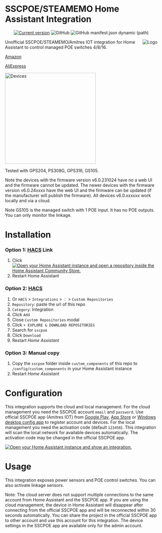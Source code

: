 # SSCPOE/STEAMEMO Home Assistant Integration

<p align="center">
  <a href="https://github.com/slydiman/sscpoe/releases"><img src="https://img.shields.io/github/v/release/slydiman/sscpoe?display_name=tag&include_prereleases&sort=semver" alt="Current version" /></a>
  <img alt="GitHub" src="https://img.shields.io/github/license/slydiman/sscpoe" />
  <img alt="GitHub manifest.json dynamic (path)" src="https://img.shields.io/github/manifest-json/requirements/slydiman/sscpoe%2Fmain%2Fcustom_components%2Fsscpoe?label=requirements" />
</p>

<img align="right" src="https://github.com/slydiman/sscpoe/blob/main/logo.png?raw=true" alt="Logo"/>

Unofficial SSCPOE/STEAMEMO/Amitres IOT integration for Home Assistant to control managed POE switches 4/8/16.

[Amazon](https://www.amazon.com/stores/STEAMEMO/page/77A8B3BC-CC6D-49F8-B191-49E312082D49)

[AliExpress](https://aliexpress.com/item/32849723315.html)

<img src="https://github.com/slydiman/sscpoe/blob/main/devices.png?raw=true" width="300" alt="Devices"/>

Tested with GPS204, PS308G, GPS316, GS105.

Note the devices with the firmware version v6.0.231024 have no a web UI and the firmware cannot be updated.
The newer devices with the firmware version v6.0.24xxxx have the web UI and the firmware can be updated (if the manufacturer will publish the firmware).
All devices v6.0.xxxxxx work locally and via a cloud.

Note GS105 is the managed switch with 1 POE input. It has no POE outputs. You can only monitor the linkage.

# Installation

### Option 1: [HACS](https://hacs.xyz/) Link

1. Click [![Open your Home Assistant instance and open a repository inside the Home Assistant Community Store.](https://my.home-assistant.io/badges/hacs_repository.svg)](https://my.home-assistant.io/redirect/hacs_repository/?owner=slydiman&repository=sscpoe&category=Integration)
2. Restart Home Assistant

### Option 2: [HACS](https://hacs.xyz/)

1. Or `HACS` > `Integrations` > `⋮` > `Custom Repositories`
2. `Repository`: paste the url of this repo
3. `Category`: Integration
4. Click `Add`
5. Close `Custom Repositories` modal
6. Click `+ EXPLORE & DOWNLOAD REPOSITORIES`
7. Search for `sscpoe`
8. Click `Download`
9. Restart _Home Assistant_

### Option 3: Manual copy

1. Copy the `sscpoe` folder inside `custom_components` of this repo to `/config/custom_components` in your Home Assistant instance
2. Restart _Home Assistant_

# Configuration

This integration supports the cloud and local management.
For the cloud management you need the SSCPOE account `email` and `password`. Use official SSCPOE app (Amitres IOT) from [Google Play](https://play.google.com/store/apps/details?id=com.sscee.app.sscpoe), [App Store](https://apps.apple.com/us/app/sscpoe/id1555401398) or [Windows desktop config app](http://www.sscee.com/en/en/col.jsp?id=105) to register account and devices.
For the local management you need the activation code (default `123456`). This integration will scan the local network for available devices automatically. The activation code may be changed in the official SSCPOE app.

[![Open your Home Assistant instance and show an integration.](https://my.home-assistant.io/badges/integration.svg)](https://my.home-assistant.io/redirect/integration/?domain=sscpoe)

# Usage

This integration exposes power sensors and POE control switches. You can also activate linkage sensors.

Note: The cloud server does not support multiple connections to the same account from Home Assistant and the SSCPOE app. If you are using the cloud management, the device in Home Assistant will disappear after connecting from the official SSCPOE app and will be reconnected within 30 seconds automatically. You can share the project in the official SSCPOE app to other account and use this account for this integration. The device settings in the SSCPOE app are available only for the admin account.
